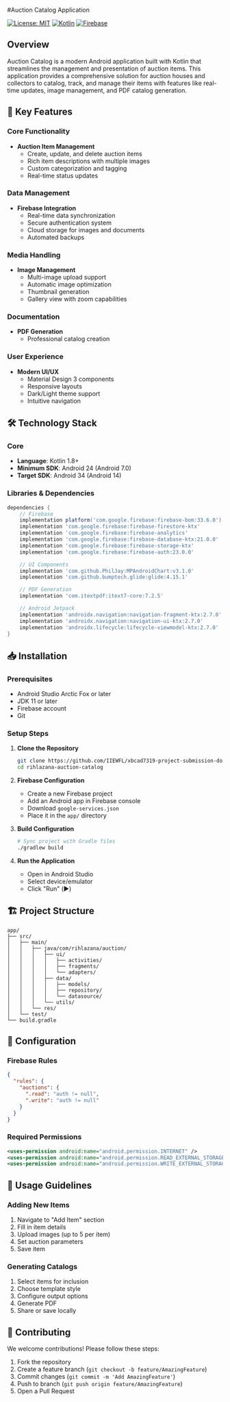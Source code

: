 #Auction Catalog Application

[![License: MIT](https://img.shields.io/badge/License-MIT-yellow.svg)](https://opensource.org/licenses/MIT)
[![Kotlin](https://img.shields.io/badge/kotlin-%237F52FF.svg?style=flat&logo=kotlin&logoColor=white)](https://kotlinlang.org)
[![Firebase](https://img.shields.io/badge/firebase-%23039BE5.svg?style=flat&logo=firebase)](https://firebase.google.com)

## Overview

Auction Catalog is a modern Android application built with Kotlin that streamlines the management and presentation of auction items. This application provides a comprehensive solution for auction houses and collectors to catalog, track, and manage their items with features like real-time updates, image management, and PDF catalog generation.

## 🚀 Key Features

### Core Functionality
- **Auction Item Management**
  - Create, update, and delete auction items
  - Rich item descriptions with multiple images
  - Custom categorization and tagging
  - Real-time status updates

### Data Management
- **Firebase Integration**
  - Real-time data synchronization
  - Secure authentication system
  - Cloud storage for images and documents
  - Automated backups

### Media Handling
- **Image Management**
  - Multi-image upload support
  - Automatic image optimization
  - Thumbnail generation
  - Gallery view with zoom capabilities

### Documentation
- **PDF Generation**
  - Professional catalog creation


### User Experience
- **Modern UI/UX**
  - Material Design 3 components
  - Responsive layouts
  - Dark/Light theme support
  - Intuitive navigation

## 🛠️ Technology Stack

### Core
- **Language**: Kotlin 1.8+
- **Minimum SDK**: Android 24 (Android 7.0)
- **Target SDK**: Android 34 (Android 14)

### Libraries & Dependencies
```gradle
dependencies {
    // Firebase
    implementation platform('com.google.firebase:firebase-bom:33.6.0')
    implementation 'com.google.firebase:firebase-firestore-ktx'
    implementation 'com.google.firebase:firebase-analytics'
    implementation 'com.google.firebase:firebase-database-ktx:21.0.0'
    implementation 'com.google.firebase:firebase-storage-ktx'
    implementation 'com.google.firebase:firebase-auth:23.0.0'

    // UI Components
    implementation 'com.github.PhilJay:MPAndroidChart:v3.1.0'
    implementation 'com.github.bumptech.glide:glide:4.15.1'

    // PDF Generation
    implementation 'com.itextpdf:itext7-core:7.2.5'

    // Android Jetpack
    implementation 'androidx.navigation:navigation-fragment-ktx:2.7.0'
    implementation 'androidx.navigation:navigation-ui-ktx:2.7.0'
    implementation 'androidx.lifecycle:lifecycle-viewmodel-ktx:2.7.0'
}
```

## 📥 Installation

### Prerequisites
- Android Studio Arctic Fox or later
- JDK 11 or later
- Firebase account
- Git

### Setup Steps
1. **Clone the Repository**
   ```bash
   git clone https://github.com/IIEWFL/xbcad7319-project-submission-domain_expansion.git
   cd rihlazana-auction-catalog
   ```

2. **Firebase Configuration**
   - Create a new Firebase project
   - Add an Android app in Firebase console
   - Download `google-services.json`
   - Place it in the `app/` directory

3. **Build Configuration**
   ```bash
   # Sync project with Gradle files
   ./gradlew build
   ```

4. **Run the Application**
   - Open in Android Studio
   - Select device/emulator
   - Click "Run" (▶️)

## 🏗️ Project Structure

```
app/
├── src/
│   ├── main/
│   │   ├── java/com/rihlazana/auction/
│   │   │   ├── ui/
│   │   │   │   ├── activities/
│   │   │   │   ├── fragments/
│   │   │   │   └── adapters/
│   │   │   ├── data/
│   │   │   │   ├── models/
│   │   │   │   ├── repository/
│   │   │   │   └── datasource/
│   │   │   └── utils/
│   │   └── res/
│   └── test/
└── build.gradle
```

## 🔧 Configuration

### Firebase Rules
```json
{
  "rules": {
    "auctions": {
      ".read": "auth != null",
      ".write": "auth != null"
    }
  }
}
```

### Required Permissions
```xml
<uses-permission android:name="android.permission.INTERNET" />
<uses-permission android:name="android.permission.READ_EXTERNAL_STORAGE" />
<uses-permission android:name="android.permission.WRITE_EXTERNAL_STORAGE" />
```

## 📱 Usage Guidelines

### Adding New Items
1. Navigate to "Add Item" section
2. Fill in item details
3. Upload images (up to 5 per item)
4. Set auction parameters
5. Save item

### Generating Catalogs
1. Select items for inclusion
2. Choose template style
3. Configure output options
4. Generate PDF
5. Share or save locally

## 🤝 Contributing

We welcome contributions! Please follow these steps:

1. Fork the repository
2. Create a feature branch (`git checkout -b feature/AmazingFeature`)
3. Commit changes (`git commit -m 'Add AmazingFeature'`)
4. Push to branch (`git push origin feature/AmazingFeature`)
5. Open a Pull Request



